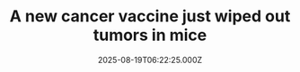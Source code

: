 ---
title: "A new cancer vaccine just wiped out tumors in mice"
date: 2025-08-19T06:22:25.000Z
category: Health
externalLink: "https://www.sciencedaily.com/releases/2025/08/250818102951.htm"
image: ""
excerpt: "A breakthrough mRNA cancer vaccine has shown the ability to supercharge the effects of immunotherapy in mice, sparking hope for a universal “off-the-shelf” treatment that could fight multiple cancers. Unlike traditional vaccines designed to target specific tumor proteins, this approach simply revs up the immune system as if it were fighting a virus. The results were dramatic—when paired with checkpoint…"
---